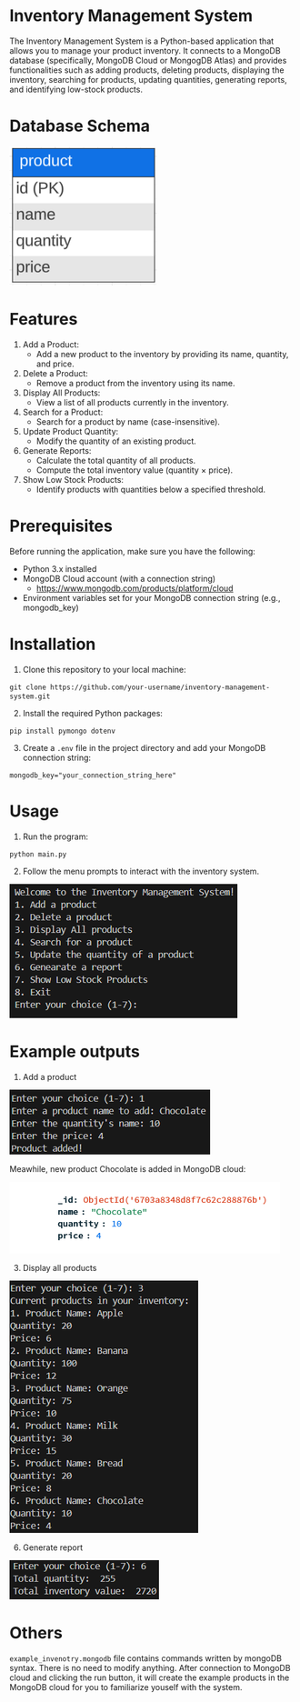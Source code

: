 # Inventory Management System
The Inventory Management System is a Python-based application that allows you to manage your product inventory. It connects to a MongoDB database (specifically, MongoDB Cloud or MongogDB Atlas) and provides functionalities such as adding products, deleting products, displaying the inventory, searching for products, updating quantities, generating reports, and identifying low-stock products.

# Database Schema
![schema](./img/ims_schema.png)

# Features
1. Add a Product:
   * Add a new product to the inventory by providing its name, quantity, and price.
2. Delete a Product:
   * Remove a product from the inventory using its name.
3. Display All Products:
   * View a list of all products currently in the inventory.
4. Search for a Product:
   * Search for a product by name (case-insensitive).
5. Update Product Quantity:
   * Modify the quantity of an existing product.
6. Generate Reports:
   * Calculate the total quantity of all products.
   * Compute the total inventory value (quantity × price).
7. Show Low Stock Products:
   * Identify products with quantities below a specified threshold.

# Prerequisites
Before running the application, make sure you have the following:
   * Python 3.x installed
   * MongoDB Cloud account (with a connection string)
     * https://www.mongodb.com/products/platform/cloud
   * Environment variables set for your MongoDB connection string (e.g., mongodb_key)

# Installation
1. Clone this repository to your local machine:
```
git clone https://github.com/your-username/inventory-management-system.git
```

2. Install the required Python packages:
```
pip install pymongo dotenv
```

3. Create a `.env` file in the project directory and add your MongoDB connection string:

```
mongodb_key="your_connection_string_here"
```

# Usage
1. Run the program:

```
python main.py
```

2. Follow the menu prompts to interact with the inventory system.

![menu](./img/menu_for_ims.png)

# Example outputs
1.  Add a product

![add_product_example](./img/add_product_example.png)

Meawhile, new product Chocolate is added in MongoDB cloud:

![add_product_exmaple_in_mongoDB_cloud](./img/add_prod_exa_mon.png)

3. Display all products

![show_all_prod_example](./img/show_all_prod_example.png)

6. Generate report

![generate_a_report](./img/gen_report_example.png)

# Others
`example_invenotry.mongodb` file contains commands written by mongoDB syntax. There is no need to modify anything. After connection to MongoDB cloud and clicking the run button, it will create the example products in the MongoDB cloud for you to familiarize youself with the system.
